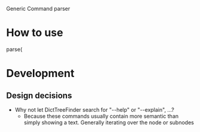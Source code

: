 Generic Command parser

# How to use
parse(


# Development

## Design decisions

- Why not let DictTreeFinder search for "--help" or
  "--explain", ...?
  - Because these commands usually contain more semantic
    than simply showing a text.
    Generally iterating over the node or subnodes